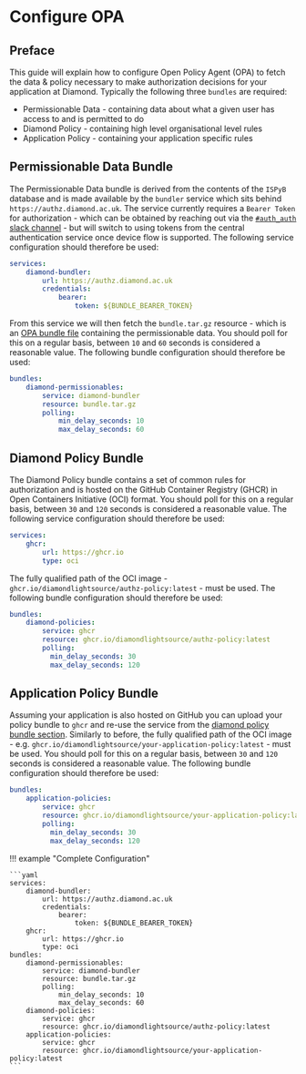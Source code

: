 # Configure OPA

## Preface

This guide will explain how to configure Open Policy Agent (OPA) to fetch the data & policy necessary to make authorization decisions for your application at Diamond. Typically the following three `bundles` are required:

- Permissionable Data - containing data about what a given user has access to and is permitted to do
- Diamond Policy - containing high level organisational level rules
- Application Policy - containing your application specific rules

## Permissionable Data Bundle

The Permissionable Data bundle is derived from the contents of the `ISPyB` database and is made available by the `bundler` service which sits behind `https://authz.diamond.ac.uk`. The service currently requires a `Bearer Token` for authorization - which can be obtained by reaching out via the [`#auth_auth` slack channel](https://diamondlightsource.slack.com/archives/C03P6QB9589) - but will switch to using tokens from the central authentication service once device flow is supported. The following service configuration should therefore be used:

```yaml
services:
    diamond-bundler:
        url: https://authz.diamond.ac.uk
        credentials:
            bearer:
                token: ${BUNDLE_BEARER_TOKEN}
```

From this service we will then fetch the `bundle.tar.gz` resource - which is an [OPA bundle file](https://www.openpolicyagent.org/docs/latest/management-bundles/#bundle-file-format) containing the permissionable data. You should poll for this on a regular basis, between `10` and `60` seconds is considered a reasonable value. The following bundle configuration should therefore be used:

```yaml
bundles:
    diamond-permissionables:
        service: diamond-bundler
        resource: bundle.tar.gz
        polling:
            min_delay_seconds: 10
            max_delay_seconds: 60
```

## Diamond Policy Bundle

The Diamond Policy bundle contains a set of common rules for authorization and is hosted on the GitHub Container Registry (GHCR) in Open Containers Initiative (OCI) format. You should poll for this on a regular basis, between `30` and `120` seconds is considered a reasonable value. The following service configuration should therefore be used:

```yaml
services:
    ghcr:
        url: https://ghcr.io
        type: oci
```

The fully qualified path of the OCI image - `ghcr.io/diamondlightsource/authz-policy:latest` - must be used. The following bundle configuration should therefore be used:

```yaml
bundles:
    diamond-policies:
        service: ghcr
        resource: ghcr.io/diamondlightsource/authz-policy:latest
        polling:
          min_delay_seconds: 30
          max_delay_seconds: 120
```

## Application Policy Bundle

Assuming your application is also hosted on GitHub you can upload your policy bundle to `ghcr` and re-use the service from the [diamond policy bundle section](#diamond-policy-bundle). Similarly to before, the fully qualified path of the OCI image - e.g. `ghcr.io/diamondlightsource/your-application-policy:latest` - must be used. You should poll for this on a regular basis, between `30` and `120` seconds is considered a reasonable value. The following bundle configuration should therefore be used:

```yaml
bundles:
    application-policies:
        service: ghcr
        resource: ghcr.io/diamondlightsource/your-application-policy:latest
        polling:
          min_delay_seconds: 30
          max_delay_seconds: 120
```

!!! example "Complete Configuration"

    ```yaml
    services:
        diamond-bundler:
            url: https://authz.diamond.ac.uk
            credentials:
                bearer:
                    token: ${BUNDLE_BEARER_TOKEN}
        ghcr:
            url: https://ghcr.io
            type: oci
    bundles:
        diamond-permissionables:
            service: diamond-bundler
            resource: bundle.tar.gz
            polling:
                min_delay_seconds: 10
                max_delay_seconds: 60
        diamond-policies:
            service: ghcr
            resource: ghcr.io/diamondlightsource/authz-policy:latest
        application-policies:
            service: ghcr
            resource: ghcr.io/diamondlightsource/your-application-policy:latest
    ```
